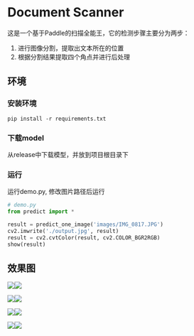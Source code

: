 # Document Scanner

这是一个基于Paddle的扫描全能王，它的检测步骤主要分为两步：
1. 进行图像分割，提取出文本所在的位置
2. 根据分割结果提取四个角点并进行后处理

## 环境
### 安装环境

```shell
pip install -r requirements.txt
```
### 下载model

从release中下载模型，并放到项目根目录下

### 运行

运行demo.py, 修改图片路径后运行

```python
# demo.py
from predict import *

result = predict_one_image('images/IMG_0817.JPG')
cv2.imwrite('./output.jpg', result)
result = cv2.cvtColor(result, cv2.COLOR_BGR2RGB)
show(result)
```

## 效果图

![](images/IMG_0817.JPG)![](images/output1.jpg)

![](images/cell_pic.jpeg)![](images/output2.jpg)

![](images/dollar_bill.jpeg)![](images/output3.jpg)

![](images/receipt.jpeg)![](images/output4.jpg)










